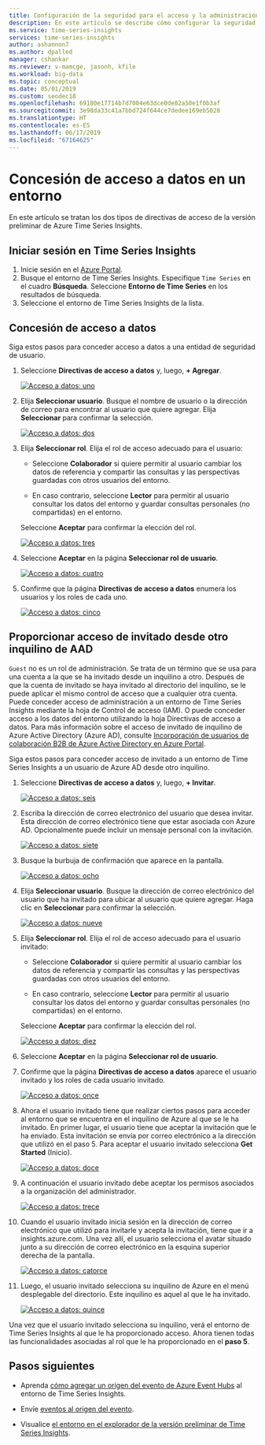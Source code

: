 ```yaml
---
title: Configuración de la seguridad para el acceso y la administración de Azure Time Series Insights | Microsoft Docs
description: En este artículo se describe cómo configurar la seguridad y los permisos como directivas de acceso de administración y directivas de acceso a datos para proteger la versión preliminar de Azure Time Series Insights.
ms.service: time-series-insights
services: time-series-insights
author: ashannon7
ms.author: dpalled
manager: cshankar
ms.reviewer: v-mamcge, jasonh, kfile
ms.workload: big-data
ms.topic: conceptual
ms.date: 05/01/2019
ms.custom: seodec18
ms.openlocfilehash: 69180e17714b7d7004e63dce0de82a50e1f0b3af
ms.sourcegitcommit: 3e98da33c41a7bbd724f644ce7dedee169eb5028
ms.translationtype: HT
ms.contentlocale: es-ES
ms.lasthandoff: 06/17/2019
ms.locfileid: "67164625"
---
```

# <a name="grant-data-access-to-an-environment"></a>Concesión de acceso a datos en un entorno

En este artículo se tratan los dos tipos de directivas de acceso de la versión preliminar de Azure Time Series Insights.

## <a name="sign-in-to-time-series-insights"></a>Iniciar sesión en Time Series Insights

1. Inicie sesión en el [Azure Portal](https://portal.azure.com/).
1. Busque el entorno de Time Series Insights. Especifique `Time Series` en el cuadro **Búsqueda**. Seleccione **Entorno de Time Series** en los resultados de búsqueda.
1. Seleccione el entorno de Time Series Insights de la lista.

## <a name="grant-data-access"></a>Concesión de acceso a datos

Siga estos pasos para conceder acceso a datos a una entidad de seguridad de usuario.

1. Seleccione **Directivas de acceso a datos** y, luego, **+ Agregar**.

    [![Acceso a datos: uno](media/data-access/data-access-one.png)](media/data-access/data-access-one.png#lightbox)

1. Elija **Seleccionar usuario**. Busque el nombre de usuario o la dirección de correo para encontrar al usuario que quiere agregar. Elija **Seleccionar** para confirmar la selección.

    [![Acceso a datos: dos](media/data-access/data-access-two.png)](media/data-access/data-access-two.png#lightbox)

1. Elija **Seleccionar rol**. Elija el rol de acceso adecuado para el usuario:

    * Seleccione **Colaborador** si quiere permitir al usuario cambiar los datos de referencia y compartir las consultas y las perspectivas guardadas con otros usuarios del entorno.

    * En caso contrario, seleccione **Lector** para permitir al usuario consultar los datos del entorno y guardar consultas personales (no compartidas) en el entorno.

   Seleccione **Aceptar** para confirmar la elección del rol.

    [![Acceso a datos: tres](media/data-access/data-access-three.png)](media/data-access/data-access-three.png#lightbox)

1. Seleccione **Aceptar** en la página **Seleccionar rol de usuario**.

    [![Acceso a datos: cuatro](media/data-access/data-access-four.png)](media/data-access/data-access-four.png#lightbox)

1. Confirme que la página **Directivas de acceso a datos** enumera los usuarios y los roles de cada uno.

    [![Acceso a datos: cinco](media/data-access/data-access-five.png)](media/data-access/data-access-five.png#lightbox)

## <a name="provide-guest-access-from-another-aad-tenant"></a>Proporcionar acceso de invitado desde otro inquilino de AAD

`Guest` no es un rol de administración. Se trata de un término que se usa para una cuenta a la que se ha invitado desde un inquilino a otro. Después de que la cuenta de invitado se haya invitado al directorio del inquilino, se le puede aplicar el mismo control de acceso que a cualquier otra cuenta. Puede conceder acceso de administración a un entorno de Time Series Insights mediante la hoja de Control de acceso (IAM). O puede conceder acceso a los datos del entorno utilizando la hoja Directivas de acceso a datos. Para más información sobre el acceso de invitado de inquilino de Azure Active Directory (Azure AD), consulte [Incorporación de usuarios de colaboración B2B de Azure Active Directory en Azure Portal](https://docs.microsoft.com/azure/active-directory/b2b/add-users-administrator).

Siga estos pasos para conceder acceso de invitado a un entorno de Time Series Insights a un usuario de Azure AD desde otro inquilino.

1. Seleccione **Directivas de acceso a datos** y, luego, **+ Invitar**.

    [![Acceso a datos: seis](media/data-access/data-access-six.png)](media/data-access/data-access-six.png#lightbox)

1. Escriba la dirección de correo electrónico del usuario que desea invitar. Esta dirección de correo electrónico tiene que estar asociada con Azure AD. Opcionalmente puede incluir un mensaje personal con la invitación.

    [![Acceso a datos: siete](media/data-access/data-access-seven.png)](media/data-access/data-access-seven.png#lightbox)

1. Busque la burbuja de confirmación que aparece en la pantalla.

    [![Acceso a datos: ocho](media/data-access/data-access-eight.png)](media/data-access/data-access-eight.png#lightbox)

1. Elija **Seleccionar usuario**. Busque la dirección de correo electrónico del usuario que ha invitado para ubicar al usuario que quiere agregar. Haga clic en **Seleccionar** para confirmar la selección.

    [![Acceso a datos: nueve](media/data-access/data-access-nine.png)](media/data-access/data-access-nine.png#lightbox)

1. Elija **Seleccionar rol**. Elija el rol de acceso adecuado para el usuario invitado:

    * Seleccione **Colaborador** si quiere permitir al usuario cambiar los datos de referencia y compartir las consultas y las perspectivas guardadas con otros usuarios del entorno.

    * En caso contrario, seleccione **Lector** para permitir al usuario consultar los datos del entorno y guardar consultas personales (no compartidas) en el entorno.

   Seleccione **Aceptar** para confirmar la elección del rol.

    [![Acceso a datos: diez](media/data-access/data-access-ten.png)](media/data-access/data-access-ten.png#lightbox)

1. Seleccione **Aceptar** en la página **Seleccionar rol de usuario**.

1. Confirme que la página **Directivas de acceso a datos** aparece el usuario invitado y los roles de cada usuario invitado.

    [![Acceso a datos: once](media/data-access/data-access-eleven.png)](media/data-access/data-access-eleven.png#lightbox)

1. Ahora el usuario invitado tiene que realizar ciertos pasos para acceder al entorno que se encuentra en el inquilino de Azure al que se le ha invitado. En primer lugar, el usuario tiene que aceptar la invitación que le ha enviado. Esta invitación se envía por correo electrónico a la dirección que utilizó en el paso 5. Para aceptar el usuario invitado selecciona **Get Started** (Inicio).

    [![Acceso a datos: doce](media/data-access/data-access-twelve.png)](media/data-access/data-access-twelve.png#lightbox)

1. A continuación el usuario invitado debe aceptar los permisos asociados a la organización del administrador.

    [![Acceso a datos: trece](media/data-access/data-access-thirteen.png)](media/data-access/data-access-thirteen.png#lightbox)

1. Cuando el usuario invitado inicia sesión en la dirección de correo electrónico que utilizó para invitarle y acepta la invitación, tiene que ir a insights.azure.com. Una vez allí, el usuario selecciona el avatar situado junto a su dirección de correo electrónico en la esquina superior derecha de la pantalla.

    [![Acceso a datos: catorce](media/data-access/data-access-fourteen.png)](media/data-access/data-access-fourteen.png#lightbox)

1. Luego, el usuario invitado selecciona su inquilino de Azure en el menú desplegable del directorio. Este inquilino es aquel al que le ha invitado.

    [![Acceso a datos: quince](media/data-access/data-access-fifteen.png)](media/data-access/data-access-fifteen.png#lightbox)

Una vez que el usuario invitado selecciona su inquilino, verá el entorno de Time Series Insights al que le ha proporcionado acceso. Ahora tienen todas las funcionalidades asociadas al rol que le ha proporcionado en el **paso 5**.

## <a name="next-steps"></a>Pasos siguientes

* Aprenda [cómo agregar un origen del evento de Azure Event Hubs](./time-series-insights-how-to-add-an-event-source-eventhub.md) al entorno de Time Series Insights.

* Envíe [eventos al origen del evento](./time-series-insights-send-events.md).

* Visualice [el entorno en el explorador de la versión preliminar de Time Series Insights](./time-series-insights-update-explorer.md).
